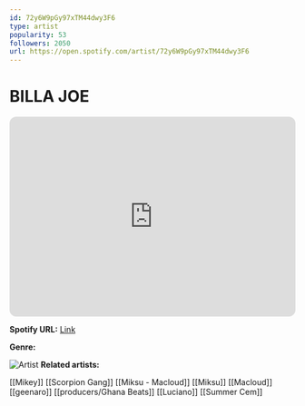 ```yaml
---
id: 72y6W9pGy97xTM44dwy3F6
type: artist
popularity: 53
followers: 2050
url: https://open.spotify.com/artist/72y6W9pGy97xTM44dwy3F6
---
```

# BILLA JOE

<iframe style="border-radius:12px" src="https://open.spotify.com/embed/artist/72y6W9pGy97xTM44dwy3F6" width="100%" height="352" frameBorder="0" allowfullscreen="" allow="autoplay; clipboard-write; encrypted-media; fullscreen; picture-in-picture" loading="lazy"></iframe>

**Spotify URL:** [Link](https://open.spotify.com/artist/72y6W9pGy97xTM44dwy3F6)

**Genre:** 

![Artist](https://i.scdn.co/image/ab6761610000e5eb1d6c739ac968c9ee2c5e0523)
**Related artists:**

[[Mikey]]
[[Scorpion Gang]]
[[Miksu - Macloud]]
[[Miksu]]
[[Macloud]]
[[geenaro]]
[[producers/Ghana Beats]]
[[Luciano]]
[[Summer Cem]]
